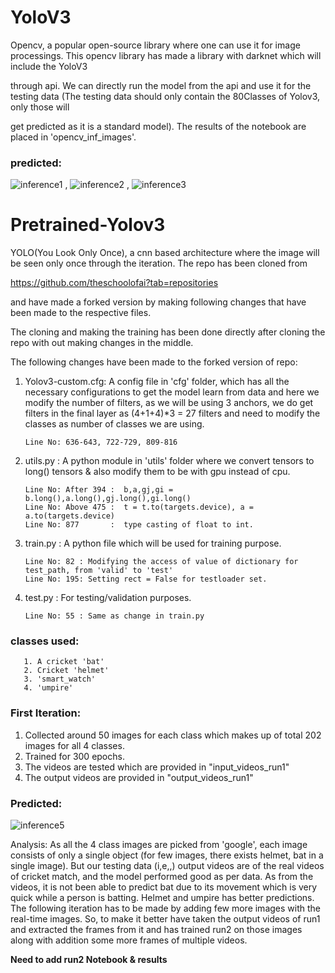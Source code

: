 # YoloV3

Opencv, a popular open-source library where one can use it for image processings. This opencv library has made a library with darknet which will include the YoloV3

through api. We can directly run the model from the api and use it for the testing data (The testing data should only contain the 80Classes of Yolov3, only those will

get predicted as it is a standard model). The results of the notebook are placed in 'opencv_inf_images'.

### predicted: 

   ![inference1](https://user-images.githubusercontent.com/60026221/230815812-5d26c5ac-e43e-45ba-a49c-929dbb060e2c.PNG) ,
   ![inference2](https://user-images.githubusercontent.com/60026221/230816131-67c284b0-29f5-4bb3-b8d5-6eac81065d4e.PNG) ,
   ![inference3](https://user-images.githubusercontent.com/60026221/230816136-e457f268-7c89-48a0-b99e-b5c8679afb3c.PNG)



# Pretrained-Yolov3 

YOLO(You Look Only Once), a cnn based architecture where the image will be seen only once through the iteration. The repo has been cloned from
  
https://github.com/theschoolofai?tab=repositories

and have made a forked version by making following changes that have been made to the respective files. 

The cloning and making the training has been done directly after cloning the repo with out making changes in the middle.

The following changes have been made to the forked version of repo:

1. Yolov3-custom.cfg: A config file in 'cfg' folder, which has all the necessary configurations to get the model learn from data and here
we modify the number of filters, as we will be using 3 anchors, we do get filters in the final layer as (4+1+4)*3 = 27 filters and need to modify the classes as number of classes we are using. 

       Line No: 636-643, 722-729, 809-816 

2. utils.py : A python module in 'utils' folder where we convert tensors to long() tensors & also modify them to be with gpu instead of cpu.

       Line No: After 394 :  b,a,gj,gi = b.long(),a.long(),gj.long(),gi.long()
       Line No: Above 475 :  t = t.to(targets.device), a = a.to(targets.device) 
       Line No: 877       :  type casting of float to int.

3. train.py : A python file which will be used for training purpose.

       Line No: 82 : Modifying the access of value of dictionary for test_path, from 'valid' to 'test'
       Line No: 195: Setting rect = False for testloader set.

4. test.py  : For testing/validation purposes.

       Line No: 55 : Same as change in train.py

### classes used: 

       1. A cricket 'bat' 
       2. Cricket 'helmet'
       3. 'smart_watch' 
       4. 'umpire'

### First Iteration: 

1. Collected around 50 images for each class which makes up of total 202 images for all 4 classes.
2. Trained for 300 epochs.
3. The videos are tested which are provided in "input_videos_run1"
4. The output videos are provided in "output_videos_run1" 

### Predicted: 

   ![inference5](https://user-images.githubusercontent.com/60026221/230815972-f8d06708-fdfe-4da7-af71-a6c7de542a80.PNG)


Analysis: As all the 4 class images are picked from 'google', each image consists of only a single object (for few images, there exists helmet, bat in a single image). But our testing data (i,e,,) output videos are of the real videos of cricket match, and the model performed good as per data. As from the videos, it is not been able to predict bat due to its movement which is very quick while a person is batting. Helmet and umpire has better predictions. The following iteration has to be made by adding few more images with the real-time images. So, to make it better have taken the output videos of run1 and extracted the frames from it and has trained run2 on those images along with addition some more frames of multiple videos.


**Need to add run2 Notebook & results**

